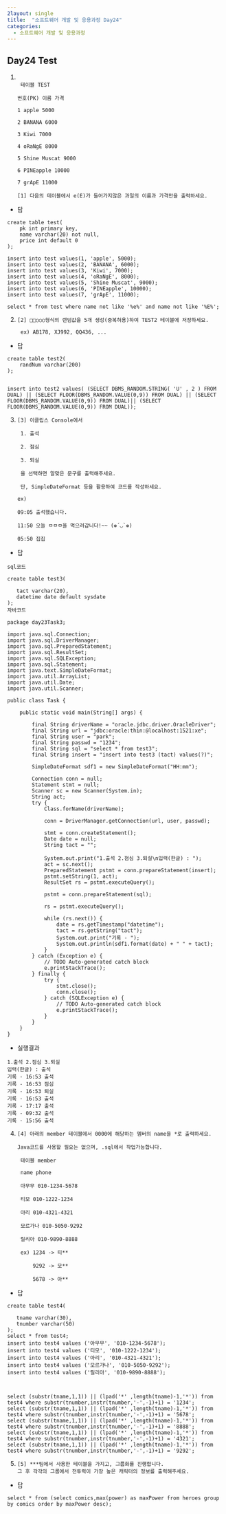 ```yaml
---
2layout: single
title:  "소프트웨어 개발 및 응용과정 Day24"
categories:
  - 소프트웨어 개발 및 응용과정
---
```


## Day24 Test

1. ```
   	
    테이블 TEST
   
   번호(PK) 이름 가격
   
   1 apple 5000
   
   2 BANANA 6000
   
   3 Kiwi 7000
   
   4 oRaNgE 8000
   
   5 Shine Muscat 9000
   
   6 PINEapple 10000
   
   7 grApE 11000
   
   [1] 다음의 테이블에서 e(E)가 들어가지않은 과일의 이름과 가격만을 출력하세요.
   ```

* 답

```
create table test(
	pk int primary key,
	name varchar(20) not null,
	price int default 0
);

insert into test values(1, 'apple', 5000);
insert into test values(2, 'BANANA', 6000);
insert into test values(3, 'Kiwi', 7000);
insert into test values(4, 'oRaNgE', 8000);
insert into test values(5, 'Shine Muscat', 9000);
insert into test values(6, 'PINEapple', 10000);
insert into test values(7, 'grApE', 11000);

select * from test where name not like '%e%' and name not like '%E%';
```

2. ```
   [2] □□○○○형식의 랜덤값을 5개 생성(중복허용)하여 TEST2 테이블에 저장하세요.
   
    ex) AB178, XJ992, QQ436, ...
   ```

* 답

```
create table test2(
	randNum varchar(200)
);


insert into test2 values( (SELECT DBMS_RANDOM.STRING( 'U' , 2 ) FROM DUAL) || (SELECT FLOOR(DBMS_RANDOM.VALUE(0,9)) FROM DUAL) || (SELECT FLOOR(DBMS_RANDOM.VALUE(0,9)) FROM DUAL)|| (SELECT FLOOR(DBMS_RANDOM.VALUE(0,9)) FROM DUAL));
```

3. ```
   [3] 이클립스 Console에서
   
    1. 출석
   
    2. 점심
   
    3. 퇴실
   
    을 선택하면 알맞은 문구를 출력해주세요.
   
    단, SimpleDateFormat 등을 활용하여 코드를 작성하세요.
   
   ex)
   
   09:05 출석했습니다.
   
   11:50 오늘 ㅁㅁㅁ을 먹으러갑니다!~~ (❁´◡`❁)
   
   05:50 집집
   ```

* 답

```
sql코드

create table test3(

   tact varchar(20),
   datetime date default sysdate
);
자바코드

package day23Task3;

import java.sql.Connection;
import java.sql.DriverManager;
import java.sql.PreparedStatement;
import java.sql.ResultSet;
import java.sql.SQLException;
import java.sql.Statement;
import java.text.SimpleDateFormat;
import java.util.ArrayList;
import java.util.Date;
import java.util.Scanner;

public class Task {

	public static void main(String[] args) {

		final String driverName = "oracle.jdbc.driver.OracleDriver";
		final String url = "jdbc:oracle:thin:@localhost:1521:xe";
		final String user = "park";
		final String passwd = "1234";
		final String sql = "select * from test3";
		final String insert = "insert into test3 (tact) values(?)";

		SimpleDateFormat sdf1 = new SimpleDateFormat("HH:mm");

		Connection conn = null;
		Statement stmt = null;
		Scanner sc = new Scanner(System.in);
		String act;
		try {
			Class.forName(driverName);

			conn = DriverManager.getConnection(url, user, passwd);

			stmt = conn.createStatement();
			Date date = null;
			String tact = "";

			System.out.print("1.출석 2.점심 3.퇴실\n입력(한글) : ");
			act = sc.next();
			PreparedStatement pstmt = conn.prepareStatement(insert);
			pstmt.setString(1, act);
			ResultSet rs = pstmt.executeQuery();

			pstmt = conn.prepareStatement(sql);

			rs = pstmt.executeQuery();

			while (rs.next()) {
				date = rs.getTimestamp("datetime");
				tact = rs.getString("tact");
				System.out.print("기록 - ");
				System.out.println(sdf1.format(date) + " " + tact);
			}
		} catch (Exception e) {
			// TODO Auto-generated catch block
			e.printStackTrace();
		} finally {
			try {
				stmt.close();
				conn.close();
			} catch (SQLException e) {
				// TODO Auto-generated catch block
				e.printStackTrace();
			}
		}
	}
}
```

* 실행결과

```
1.출석 2.점심 3.퇴실
입력(한글) : 출석
기록 - 16:53 출석
기록 - 16:53 점심
기록 - 16:53 퇴실
기록 - 16:53 출석
기록 - 17:17 출석
기록 - 09:32 출석
기록 - 15:56 출석
```

4. ```
   [4] 아래의 member 테이블에서 0000에 해당하는 멤버의 name을 *로 출력하세요.
   
   Java코드를 사용할 필요는 없으며, .sql에서 작업가능합니다.
   
    테이블 member
   
    name phone
   
    아무무 010-1234-5678
   
    티모 010-1222-1234
   
    아리 010-4321-4321
   
    모르가나 010-5050-9292
   
    릴리아 010-9890-8888
   
    ex) 1234 -> 티**
   
        9292 -> 모**
   
        5678 -> 아**
   ```

* 답

```
create table test4(

   tname varchar(30),
   tnumber varchar(50)
);
select * from test4;
insert into test4 values ('아무무', '010-1234-5678');
insert into test4 values ('티모', '010-1222-1234');
insert into test4 values ('아리', '010-4321-4321');
insert into test4 values ('모르가나', '010-5050-9292');
insert into test4 values ('릴리아', '010-9890-8888');



select (substr(tname,1,1)) || (lpad('*' ,length(tname)-1,'*')) from test4 where substr(tnumber,instr(tnumber,'-',-1)+1) = '1234';
select (substr(tname,1,1)) || (lpad('*' ,length(tname)-1,'*')) from test4 where substr(tnumber,instr(tnumber,'-',-1)+1) = '5678';
select (substr(tname,1,1)) || (lpad('*' ,length(tname)-1,'*')) from test4 where substr(tnumber,instr(tnumber,'-',-1)+1) = '8888';
select (substr(tname,1,1)) || (lpad('*' ,length(tname)-1,'*')) from test4 where substr(tnumber,instr(tnumber,'-',-1)+1) = '4321';
select (substr(tname,1,1)) || (lpad('*' ,length(tname)-1,'*')) from test4 where substr(tnumber,instr(tnumber,'-',-1)+1) = '9292';
```

5. ```
   [5] ***팀에서 사용한 테이블을 가지고, 그룹화를 진행합니다.
   그 후 각각의 그룹에서 전투력이 가장 높은 캐릭터의 정보를 출력해주세요.
   ```

* 답

```
select * from (select comics,max(power) as maxPower from heroes group by comics order by maxPower desc);
```

